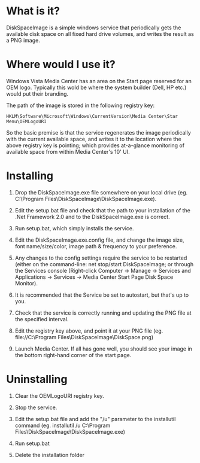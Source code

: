 What is it?
===========
DiskSpaceImage is a simple windows service that periodically gets the
available disk space on all fixed hard drive volumes, and writes the
result as a PNG image.

Where would I use it?
=====================
Windows Vista Media Center has an area on the Start page reserved for an
OEM logo.  Typically this wold be where the system builder (Dell, HP
etc.) would put their branding.

The path of the image is stored in the following registry key:

    HKLM\Software\Microsoft\Windows\CurrentVersion\Media Center\Star Menu\OEMLogoURI

So the basic premise is that the service regenerates the image
periodically with the current available space, and writes it to the
location where the above registry key is pointing; which provides
at-a-glance monitoring of available space from within Media Center's 10'
UI.

Installing
==========
1. Drop the DiskSpaceImage.exe file somewhere on your local drive (eg.
C:\Program Files\DiskSpaceImage\DiskSpaceImage.exe).

2. Edit the setup.bat file and check that the path to your installation of
the .Net Framework 2.0 and to the DiskSpaceImage.exe is correct.

3. Run setup.bat, which simply installs the service.

4. Edit the DiskSpaceImage.exe.config file, and change the image size,
   font name/size/color, image path & frequency to your preference.

5. Any changes to the config settings require the service to be
   restarted (either on the command-line: net stop/start DiskSpaceImage;
or through the Services console (Right-click Computer -> Manage ->
Services and Applications -> Services -> Media Center Start Page Disk
Space Monitor).

6. It is recommended that the Service be set to autostart, but that's up
   to you.

7. Check that the service is correctly running and updating the PNG file
   at the specified interval.

8. Edit the registry key above, and point it at your PNG file (eg.
   file://C:\Program Files\DiskSpaceImage\DiskSpace.png)

9. Launch Media Center.  If all has gone well, you should see your image
   in the bottom right-hand corner of the start page.

Uninstalling
============
1. Clear the OEMLogoURI registry key.

2. Stop the service.

3. Edit the setup.bat file and add the "/u" parameter to the installutil
   command (eg. installutil /u C:\Program
Files\DiskSpaceImage\DiskSpaceImage.exe)

4. Run setup.bat

5. Delete the installation folder
